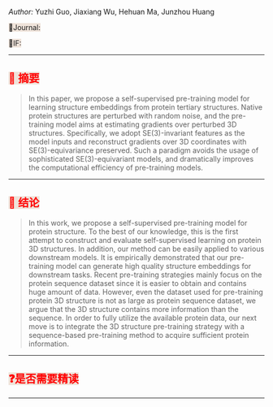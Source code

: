 
*Author:* Yuzhi Guo, Jiaxiang Wu, Hehuan Ma, Junzhou Huang

<span style="background-color: #efe3da">🔴Journal:</span>

<span style="background-color: #efe3da">🔴IF:</span>

***

## **<span style="color: red"><span style="background-color: #efe3da">📑 摘要</span></span>**

>In this paper, we propose a self-supervised pre-training model for learning structure embeddings from protein tertiary structures. Native protein structures are perturbed with random noise, and the pre-training model aims at estimating gradients over perturbed 3D structures. Specifically, we adopt SE(3)-invariant features as the model inputs and reconstruct gradients over 3D coordinates with SE(3)-equivariance preserved. Such a paradigm avoids the usage of sophisticated SE(3)-equivariant models, and dramatically improves the computational efficiency of pre-training models.

***

## **<span style="color: red"><span style="background-color: #efe3da">🎯 结论</span></span>**

>In this work, we propose a self-supervised pre-training model for protein structure. To the best of our knowledge, this is the first attempt to construct and evaluate self-supervised learning on protein 3D structures. In addition, our method can be easily applied to various downstream models. It is empirically demonstrated that our pre-training model can generate high quality structure embeddings for downstream tasks. Recent pre-training strategies mainly focus on the protein sequence dataset since it is easier to obtain and contains huge amount of data. However, even the dataset used for pre-training protein 3D structure is not as large as protein sequence dataset, we argue that the 3D structure contains more information than the sequence. In order to fully utilize the available protein data, our next move is to integrate the 3D structure pre-training strategy with a sequence-based pre-training method to acquire sufficient protein information.

***

## **<span style="color: red"><span style="background-color: #efe3da">❓是否需要精读</span></span>**

>

***

##
